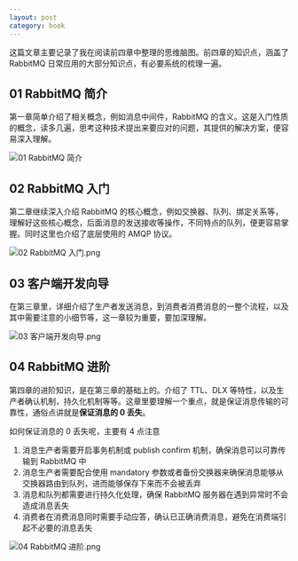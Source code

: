 ```yaml
---
layout: post
category: book
---
```

这篇文章主要记录了我在阅读前四章中整理的思维脑图。前四章的知识点，涵盖了 RabbitMQ 日常应用的大部分知识点，有必要系统的梳理一遍。

## 01 RabbitMQ 简介

第一章简单介绍了相关概念，例如消息中间件，RabbitMQ 的含义。这是入门性质的概念，读多几遍，思考这种技术提出来要应对的问题，其提供的解决方案，便容易深入理解。

![01 RabbitMQ 简介](https://gitee.com/tostringcc/blog/raw/master/2020/01-RabbitMQ.png)

## 02 RabbitMQ 入门

第二章继续深入介绍 RabbitMQ 的核心概念，例如交换器、队列、绑定关系等，理解好这些核心概念，后面消息的发送接收等操作，不同特点的队列，便更容易掌握。同时这里也介绍了底层使用的 AMQP 协议。

![02 RabbitMQ 入门.png](https://gitee.com/tostringcc/blog/raw/master/2020/02-RabbitMQ.png)

## 03 客户端开发向导

在第三章里，详细介绍了生产者发送消息，到消费者消费消息的一整个流程，以及其中需要注意的小细节等，这一章较为重要，要加深理解。

![03 客户端开发向导.png](https://gitee.com/tostringcc/blog/raw/master/2020/03-RabbitMQ.png)

## 04 RabbitMQ 进阶

第四章的进阶知识，是在第三章的基础上的。介绍了 TTL、DLX 等特性，以及生产者确认机制，持久化机制等等。这章里要理解一个重点，就是保证消息传输的可靠性，通俗点讲就是**保证消息的 0 丢失**。

如何保证消息的 0 丢失呢，主要有 4 点注意

1. 消息生产者需要开启事务机制或 publish confirm 机制，确保消息可以可靠传输到 RabbitMQ 中
2. 消息生产者需要配合使用 mandatory 参数或者备份交换器来确保消息能够从交换器路由到队列，进而能够保存下来而不会被丢弃
3. 消息和队列都需要进行持久化处理，确保 RabbitMQ 服务器在遇到异常时不会造成消息丢失
4. 消费者在消费消息同时需要手动应答，确认已正确消费消息，避免在消费端引起不必要的消息丢失

![04 RabbitMQ 进阶.png](https://gitee.com/tostringcc/blog/raw/master/2020/04-RabbitMQ.png)


